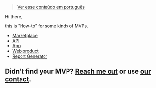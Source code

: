 > [Ver esse conteúdo em português](./pt-br)

Hi there,

this is "How-to" for some kinds of MVPs. 

  * [Marketplace](./marketplace)
  * [API](./api)
  * [App](./app)
  * [Web product](./web-product)
  * [Report Generator](./report-generator)
  
  
## Didn't find your MVP? [Reach me out](https://twitter.com/efremfilho) or use [our contact](https://without.dev/#contact).
